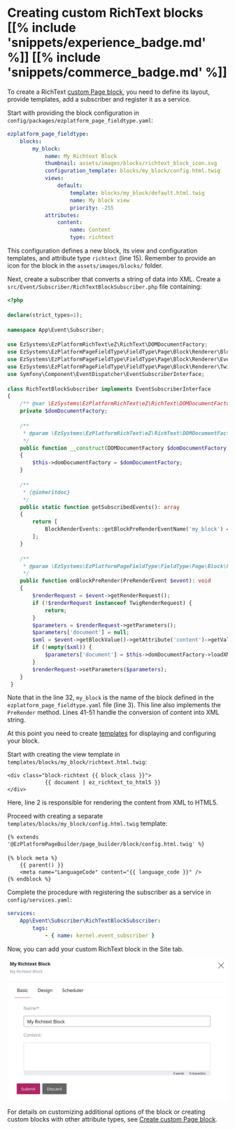 # Creating custom RichText blocks [[% include 'snippets/experience_badge.md' %]] [[% include 'snippets/commerce_badge.md' %]]

To create a RichText [custom Page block](../guide/page/create_custom_page_block.md), you need to define its layout, provide templates, add a subscriber and register it as a service.

Start with providing the block configuration in `config/packages/ezplatform_page_fieldtype.yaml`:

``` yaml hl_lines="3 15"
ezplatform_page_fieldtype:
    blocks:
        my_block:
            name: My Richtext Block
            thumbnail: assets/images/blocks/richtext_block_icon.svg
            configuration_template: blocks/my_block/config.html.twig
            views:
                default:
                    template: blocks/my_block/default.html.twig
                    name: My block view
                    priority: -255                    
            attributes:
                content:
                    name: Content
                    type: richtext

```

This configuration defines a new block, its view and configuration templates, and attribute type `richtext` (line 15).
Remember to provide an icon for the block in the `assets/images/blocks/` folder.

Next, create a subscriber that converts a string of data into XML.
Create a `src/Event/Subscriber/RichTextBlockSubscriber.php` file containing:

``` php hl_lines="32 41 42 43 44 45 46 47 48 49 50 51"
<?php

declare(strict_types=1);

namespace App\Event\Subscriber;

use EzSystems\EzPlatformRichText\eZ\RichText\DOMDocumentFactory;
use EzSystems\EzPlatformPageFieldType\FieldType\Page\Block\Renderer\BlockRenderEvents;
use EzSystems\EzPlatformPageFieldType\FieldType\Page\Block\Renderer\Event\PreRenderEvent;
use EzSystems\EzPlatformPageFieldType\FieldType\Page\Block\Renderer\Twig\TwigRenderRequest;
use Symfony\Component\EventDispatcher\EventSubscriberInterface;

class RichTextBlockSubscriber implements EventSubscriberInterface
{
    /** @var \EzSystems\EzPlatformRichText\eZ\RichText\DOMDocumentFactory */
    private $domDocumentFactory;

    /**
     * @param \EzSystems\EzPlatformRichText\eZ\RichText\DOMDocumentFactory $domDocumentFactory
     */
    public function __construct(DOMDocumentFactory $domDocumentFactory)
    {
        $this->domDocumentFactory = $domDocumentFactory;
    }

    /**
     * {@inheritdoc}
     */
    public static function getSubscribedEvents(): array
    {
        return [
            BlockRenderEvents::getBlockPreRenderEventName('my_block') => 'onBlockPreRender',
        ];
    }

    /**
     * @param \EzSystems\EzPlatformPageFieldType\FieldType\Page\Block\Renderer\Event\PreRenderEvent $event
     */
    public function onBlockPreRender(PreRenderEvent $event): void
    {
        $renderRequest = $event->getRenderRequest();
        if (!$renderRequest instanceof TwigRenderRequest) {
            return;
        }
        $parameters = $renderRequest->getParameters();
        $parameters['document'] = null;
        $xml = $event->getBlockValue()->getAttribute('content')->getValue();
        if (!empty($xml)) {
            $parameters['document'] = $this->domDocumentFactory->loadXMLString($xml);
        }
        $renderRequest->setParameters($parameters);
    }
 }

```

Note that in the line 32, `my_block` is the name of the block defined in the `ezplatform_page_fieldtype.yaml` file (line 3).
This line also implements the `PreRender` method.
Lines 41-51 handle the conversion of content into XML string.

At this point you need to create [templates](../guide/content_rendering/templates/templates.md) for displaying and configuring your block.

Start with creating the view template in `templates/blocks/my_block/richtext.html.twig`:

``` html+twig hl_lines="2"
<div class="block-richtext {{ block_class }}">
            {{ document | ez_richtext_to_html5 }}
</div>

```
Here, line 2 is responsible for rendering the content from XML to HTML5.

Proceed with creating a separate `templates/blocks/my_block/config.html.twig` template:

``` html+twig
{% extends '@EzPlatformPageBuilder/page_builder/block/config.html.twig' %}

{% block meta %}
    {{ parent() }}
    <meta name="LanguageCode" content="{{ language_code }}" />
{% endblock %}

```

Complete the procedure with registering the subscriber as a service in `config/services.yaml`:

``` yaml
services:
    App\Event\Subscriber\RichTextBlockSubscriber:
        tags:
            - { name: kernel.event_subscriber }
```


Now, you can add your custom RichText block in the Site tab.

![RichText block](img/extending_richtext_block.png)

For details on customizing additional options of the block or creating custom blocks with other attribute types, see [Create custom Page block](../guide/page/create_custom_page_block.md).
